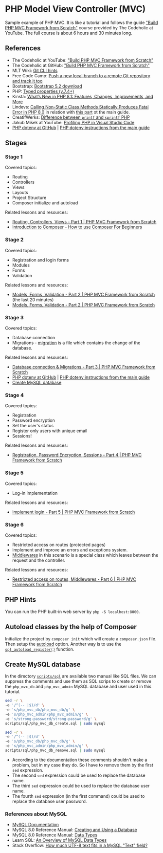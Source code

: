 # PHP Model View Controller (MVC)

Sample example of PHP MVC. It is like a tutorial and follows the guide ["Build PHP MVC Framework from Scratch"](https://www.youtube.com/watch?v=WKy-N0q3WRo&list=PLLQuc_7jk__Uk_QnJMPndbdKECcTEwTA1) course provided by The Codeholic at YouTube. The full course is about 6 hours and 30 minutes long.

## References

* The Codeholic at YouTube: ["Build PHP MVC Framework from Scratch"](https://www.youtube.com/playlist?list=PLLQuc_7jk__Uk_QnJMPndbdKECcTEwTA1)
* The Codeholic at GitHub: ["Build PHP MVC Framework from Scratch"](https://github.com/thecodeholic/php-mvc-framework)
* MLT Wiki: [Git CLI hints](https://wiki.metalevel.tech/wiki/Git_CLI_hints)
* Free Code Camp: [Push a new local branch to a remote Git repository and track it too](https://forum.freecodecamp.org/t/push-a-new-local-branch-to-a-remote-git-repository-and-track-it-too/13222)
* Bootstrap: [Bootstrap 5.2 download](https://getbootstrap.com/docs/5.2/getting-started/download/)
* PHP: [Typed properties (v.7.4+)](https://www.php.net/manual/en/migration74.new-features.php)
* Kinsta: [What’s New in PHP 8.1: Features, Changes, Improvements, and More](https://kinsta.com/blog/php-8-1/#firstclass-callable-syntax)
* Lindevs: [Calling Non-Static Class Methods Statically Produces Fatal Error in PHP 8.0](https://lindevs.com/calling-non-static-class-methods-statically-produces-fatal-error-in-php-8-0) in relation with [this part](https://youtu.be/GTESlsYTUns?t=3301) ot the main guide.
* CreatifWerks: [Difference between `printf` and `sprintf` PHP](https://www.creatifwerks.com/2020/06/18/difference-between-printf-and-sprintf-php/)
* Jakub Míšek at YouTube: [Profiling PHP in Visual Studio Code](https://youtu.be/VQB6pdDhGWs)
* [PHP dotenv at GitHub](https://github.com/vlucas/phpdotenv) | [PHP dotenv instructions from the main guide](https://youtu.be/Fnc-KUXjNFU?t=660)

## Stages

### Stage 1

Covered topics:

* Routing
* Controllers
* Views
* Layouts
* Project Structure
* Composer initialize and autoload

Related lessons and resources:

* [Routing, Controllers, Views - Part 1 | PHP MVC Framework from Scratch](https://youtu.be/GTESlsYTUns)
* [Introduction to Composer - How to use Composer For Beginners](https://www.youtube.com/watch?v=I6wm15OWyqg)

### Stage 2

Covered topics:

* Registration and login forms
* Modules
* Forms
* Validation

Related lessons and resources:

* [Models, Forms, Validation - Part 2 | PHP MVC Framework from Scratch](https://youtu.be/GTESlsYTUns) (the last 20 minutes)
* [Models, Forms, Validation - Part 2 | PHP MVC Framework from Scratch](https://youtu.be/ZSYhQkM5VIM)

### Stage 3

Covered topics:

* Database connection
* Migrations - [migration](https://youtu.be/Fnc-KUXjNFU?t=60) is a file which contains the change of the database.

Related lessons and resources:

* [Database connection & Migrations - Part 3 | PHP MVC Framework from Scratch](https://youtu.be/Fnc-KUXjNFU)
* [PHP dotenv at GitHub](https://github.com/vlucas/phpdotenv) | [PHP dotenv instructions from the main guide](https://youtu.be/Fnc-KUXjNFU?t=660)
* [Create MySQL database](#create-mysql-database)

### Stage 4

Covered topics:

* Registration
* Password encryption
* Set the user's status
* Register only users with unique email
* Sessions!

Related lessons and resources:

* [Registration, Password Encryption, Sessions - Part 4 | PHP MVC Framework from Scratch](https://youtu.be/nikoPDqTvKI)

### Stage 5

Covered topics:

* Log-in implementation

Related lessons and resources:

* [Implement login - Part 5 | PHP MVC Framework from Scratch](https://youtu.be/mtBIu9dfclY)

### Stage 6

Covered topics:

* Restricted access on routes (protected pages)
* Implement and improve an errors and exceptions system.
* [Middlewares](https://en.wikipedia.org/wiki/Middleware) in this scenario is a special class which leaves between the request and the controller.

Related lessons and resources:

* [Restricted access on routes, Middlewares - Part 6 | PHP MVC Framework from Scratch](https://youtu.be/BHuXI5JE9Qo)

## PHP Hints

You can run the PHP built-in web server by `php -S localhost:8000`.

## Autoload classes by the help of Composer

Initialize the project by `composer init` which will create a `composer.json` file. Then setup the [autoload](https://youtu.be/GTESlsYTUns?t=540) option. Another way is to use the [`spl_autoload_register()`](https://github.com/metalevel-tech/php-simple-mvc-v1/blob/master/index.php#L5) function.

## Create MySQL database

In the directory [`scripts/sql`](scripts/sql/) are available two manual like SQL files. We can suppress the comments and use them as SQL scrips to create or remove the `php_mvc_db` and `php_mvc_admin` MySQL database and user used in this tutorial.

```bash
sed -r \
-e '/^(-- |$)/d' \
-e 's/php_mvc_db/php_mvc_db/g' \
-e 's/php_mvc_admin/php_mvc_admin/g' \
-e 's/strong-password/strong-password/g' \
scripts/sql/php_mvc_db_create.sql | sudo mysql
```

```bash
sed -r \
-e '/^(-- |$)/d' \
-e 's/php_mvc_db/php_mvc_db/g' \
-e 's/php_mvc_admin/php_mvc_admin/g' \
scripts/sql/php_mvc_db_remove.sql | sudo mysql
```

* According to the documentation these comments shouldn't make a problem, but in my case they do. So I have to remove them by the first `sed` expression.
* The second `sed` expression could be used to replace the database name.
* The third `sed` expression could be used to replace the database user name.
* The fourth `sed` expression (in the first command) could be used to replace the database user password.

### References about MySQL

* [MySQL Documentation](https://dev.mysql.com/doc/)
* MySQL 8.0 Reference Manual: [Creating and Using a Database](https://dev.mysql.com/doc/refman/8.0/en/database-use.html)
* MySQL 8.0 Reference Manual: [Data Types](https://dev.mysql.com/doc/refman/8.0/en/data-types.html)
* Learn SQL: [An Overview of MySQL Data Types](https://learnsql.com/blog/mysql-data-types/)
* Stack Overflow: [How much UTF-8 text fits in a MySQL "Text" field?](https://stackoverflow.com/a/4420195/6543935)
